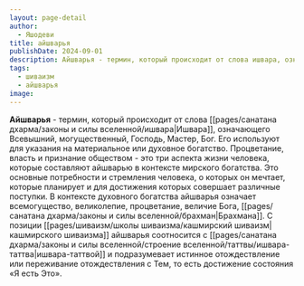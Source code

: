 ```yaml
---
layout: page-detail
author:
  - Яшодеви
title: айшварья
publishDate: 2024-09-01
description: Айшварья - термин, который происходит от слова ишвара, означающего Всевышний, могущественный, Господь, Мастер, Бог. Его используют для указания на материальное или духовное богатство.
tags:
  - шиваизм
  - айшварья
image:
---
```

**Айшварья** - термин, который происходит от слова [[pages/санатана дхарма/законы и силы вселенной/ишвара|Ишвара]], означающего Всевышний, могущественный, Господь, Мастер, Бог. Его используют для указания на материальное или духовное богатство.
Процветание, власть и признание обществом - это три аспекта жизни человека, которые составляют айшварью в контексте мирского богатства. Это основные потребности и стремления человека, о которых он мечтает, которые планирует и для достижения которых совершает различные поступки.
В контексте духовного богатства айшварья означает всемогущество, великолепие, процветание, величие Бога, [[pages/санатана дхарма/законы и силы вселенной/брахман|Брахмана]].
С позиции [[pages/шиваизм/школы шиваизма/кашмирский шиваизм|кашмирского шиваизма]] айшварья соотносится с [[pages/санатана дхарма/законы и силы вселенной/строение вселенной/таттвы/ишвара-таттва|ишвара-таттвой]] и подразумевает истинное отождествление или переживание отождествления с Тем, то есть достижение состояния «Я есть Это».

